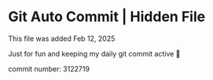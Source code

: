 # Git Auto Commit | Hidden File

This file was added Feb 12, 2025

Just for fun and keeping my daily git commit active 🤪

commit number: 3122719

